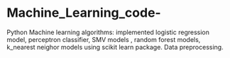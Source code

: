 # Machine_Learning_code-
Python Machine learning algorithms:
implemented logistic regression model, perceptron classifier, SMV models , random forest models, k_nearest neighor models using scikit learn package. 
Data preprocessing. 


